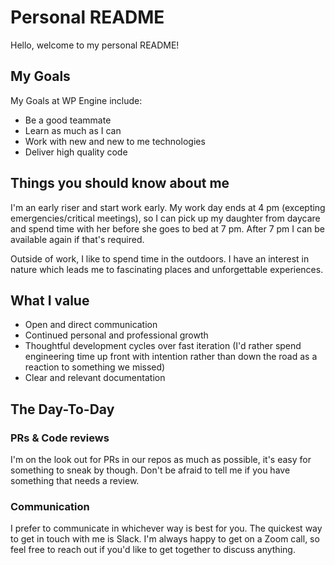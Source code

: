 # Personal README
Hello, welcome to my personal README!

## My Goals

My Goals at WP Engine include:
- Be a good teammate
- Learn as much as I can
- Work with new and new to me technologies
- Deliver high quality code

## Things you should know about me
I'm an early riser and start work early. My work day ends at 4 pm (excepting emergencies/critical meetings), so I can pick up my daughter from daycare and spend time with her before she goes to bed at 7 pm. After 7 pm I can be available again if that's required.

Outside of work, I like to spend time in the outdoors. I have an interest in nature which leads me to fascinating places and unforgettable experiences.

## What I value
- Open and direct communication
- Continued personal and professional growth
- Thoughtful development cycles over fast iteration (I'd rather spend engineering time up front with intention rather than down the road as a reaction to something we missed)
- Clear and relevant documentation

## The Day-To-Day

### PRs & Code reviews
I'm on the look out for PRs in our repos as much as possible, it's easy for something to sneak by though. Don't be afraid to tell me if you have something that needs a review.

### Communication
I prefer to communicate in whichever way is best for you. The quickest way to get in touch with me is Slack. I'm always happy to get on a Zoom call, so feel free to reach out if you'd like to get together to discuss anything.
